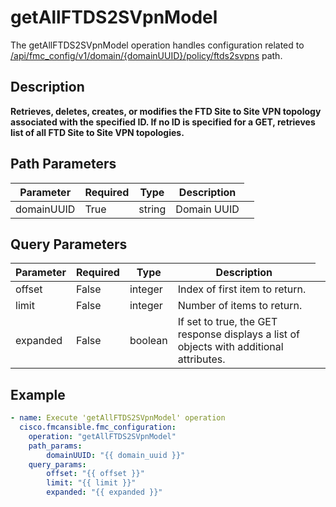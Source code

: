 # getAllFTDS2SVpnModel

The getAllFTDS2SVpnModel operation handles configuration related to [/api/fmc_config/v1/domain/{domainUUID}/policy/ftds2svpns](/paths//api/fmc_config/v1/domain/{domain_uuid}/policy/ftds2svpns.md) path.&nbsp;
## Description
**Retrieves, deletes, creates, or modifies the FTD Site to Site VPN topology associated with the specified ID. If no ID is specified for a GET, retrieves list of all FTD Site to Site VPN topologies.**

## Path Parameters
| Parameter | Required | Type | Description |
| --------- | -------- | ---- | ----------- |
| domainUUID | True | string <td colspan=3> Domain UUID |

## Query Parameters
| Parameter | Required | Type | Description |
| --------- | -------- | ---- | ----------- |
| offset | False | integer <td colspan=3> Index of first item to return. |
| limit | False | integer <td colspan=3> Number of items to return. |
| expanded | False | boolean <td colspan=3> If set to true, the GET response displays a list of objects with additional attributes. |

## Example
```yaml
- name: Execute 'getAllFTDS2SVpnModel' operation
  cisco.fmcansible.fmc_configuration:
    operation: "getAllFTDS2SVpnModel"
    path_params:
        domainUUID: "{{ domain_uuid }}"
    query_params:
        offset: "{{ offset }}"
        limit: "{{ limit }}"
        expanded: "{{ expanded }}"

```